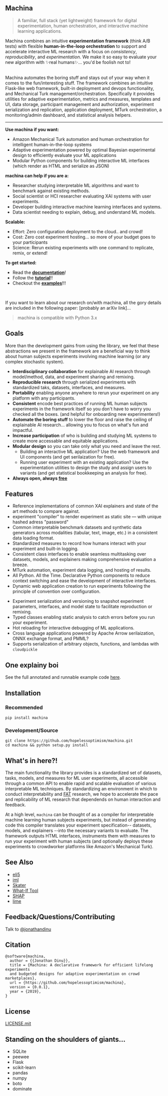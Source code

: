 ## Machina

> A familiar, full stack (yet lightweight) framework for digital experimentation, human orchestration, and interactive machine learning applications.

Machina combines an intuitive **experimentation framework** (think A/B tests) with flexible **human-in-the-loop orchestration** to support and accelerate interactive ML research with a focus on *consistency*, *reproducibility*, and *experimentation*. We make it so easy to evaluate your new algorithm with ✨real humans✨... you'd be foolish not to! 
<br>
<br>

Machina automates the boring stuff and stays out of your way when it comes to the fun/interesting stuff. The framework combines an intuitive Flask-like web framework, built-in deployment and devops functionality, and Mechanical Turk management/orchestration. Specifically it provides utilities for adaptive experimentation, metrics and measures, templates and UI, data storage, participant management and authorization, experiment serialization and replication, application deployment, MTurk orchestration, a monitoring/admin dashboard, and statistical analysis helpers.  

<hr> 

**Use machina if you want:**
* Amazon Mechanical Turk automation and human orchestration for intelligent human-in-the-loop systems
* Adaptive experimentation powered by optimal Bayesian experimental design to efficiently evaluate your ML applications
* Modular Python components for building interactive ML interfaces (which render as HTML and serialize as JSON)

**machina can help if you are a:**
* Researcher studying interpretable ML algorithms and want to benchmark against existing methods.
* Social scientist or HCI researcher evaluating XAI systems with user experiments.
* Developer building interactive machine learning interfaces and systems.
* Data scientist needing to explain, debug, and understand ML models.

**Scalable:**
* Effort: Zero configuration deployment to the cloud.. and crowd!
* Cost: Zero cost experiment hosting... so more of your budget goes to your participants
* Science: Rerun existing experiments with one command to replicate, remix, or extend!

**To get started:**
* Read the **[documentation](docs/readme.md)**!
* Follow the **[tutorial](docs/tutorial.md)**!!
* Checkout the **[examples](examples/readme.md)**!!!

<br>

If you want to learn about our research on/with machina, all the gory details are included in the following paper: [probably an arXiv link]...

> machina is compatible with Python 3.x

<!-- ## What magic is this?!?!

By combining concepts from the programing language community (typing systems, formal verification, and code generation) with the systems community (query optimization, data flow graphs, and ). 

For instance only certain types of model are compatible with a given explinaer or dataset. Through the automatic checking and generation of trials, the DSL can generate the optimal configuration of experiments. If two trajectries are incompatible within a single factorial experiment the framework splits them into two seperate trials. 

- need to iterate quickly, no problem. traditionally the experiment workflow is very slow. design experiment, build experiment, pilot experiemnt, tweak experiment implementation, run at scale with subjects on MTruk. But if you want to test a slight variation or compare a new manipulation or use new measures you often have to start from scratch again. need to change parameters of an experiment, this framework intelligently figures out which trials from your experiment specification need to be rerun.


## Quickstart

```python
pip install machina

# run generator to bootstrap new experiment
machina new iml-experiment
cd iml-experiment

machina 
```
-->

## Goals

More than the development gains from using the library, we feel that these abstractions we present in the framework are a beneficial way to think about human subjects experiments involving machine learning (or any complex stochastic system).

- **Interdisciplinary collaboration** for explainable AI research through model/method, data, and experiment sharing and remixing.
  <!-- - share models, UI components, and data (like cleverhans)
  - remix experiments
  - cross languagte with thrift or 0mq? -->
- **Reproducible research** through serialized experiments with standardized taks, datasets, interfaces, and measures.
  <!-- - dataset API
  - set tasks
  - lineage and versioning
  - experiment "compiler" to render experiment as static site — with unique hashed adress "password"
  - common metrics/measures
  - enable cross comparisons
  - "we used ml-experiments version ... to achieve ... on the ... task" -->
- **Portability** enabling anyone anywhere to rerun your experiment on any platform with any participants.
- **Consistent** encode best practices of running ML human subjects experiments in the framework itself so you don't have to worry you checked all the boxes. (and helpful for onboarding new experimenters!)
- **Automate the boring stuff** to lower the floor and raise the ceiling of explainable AI research... allowing you to focus on what's fun and impactful.
- **Increase participation** of who is building and studying ML systems to create more accessable and equitable applications.
- **Modular design** so you can take only what you need and leave the rest.
    - Building an interactive ML application? Use the web framework and UI components (and get serilaization for free).
    - Running user experiment with an existing application? Use the experimentation utilities to design the study and assign users to variants (and get statistical bookkeeping an analysis for free).  
- **Always open, always [free](https://mako.cc/writing/hill-free_tools.html)**
  <!-- - only open source tools, no vendor lock in
  - open data, you own your data
  - peer to peer network. help with experiments and share experiments -->

## Features

- Reference implementations of common XAI explainers and state of the art methods to compare against.
- experiment "compiler" to render experiment as static site — with unique hashed adress "password"
- Common interpretable benchmark datasets and synthetic data generators across modalities (tabular, text, image, etc.) in a consistent data loading format.
- Standardized measures to record how humans interact with your experiment and built-in logging.
- Consistent class interfaces to enable seamless multitasking over datasets, models, and explainers making comprehensive evaluation a breeze.
- MTurk automation, experiment data logging, and hosting of results.
- All Python. All the Time. Declarative Python components to reduce context switching and ease the development of interactive interfaces. 
- Dynamic web application creation to run experiments following the principle of convention over configuration.
<!-- - Built-in web application infrastructure with isomorphic/transparent client-server communication. Just bring your model and we provide the rest! -->
- Experiment serialization and versioning to snapshot experiment parameters, interfaces, and model state to facilitate reproduction or remixing.
- Typed classes enabling static analysis to catch errors before you run your experiment.
- Hot reloading for interactive debugging of ML applications.
- Cross language applications powered by Apache Arrow serilaization, ONNX exchange format, and PMML?
- Supports serialization of arbitrary objects, functions, and lambdas with `cloudpickle`


## One explainy boi
<!-- 
```python

``` -->

See the full annotated and runnable example code [here](example).

## Installation

### Recommended

`pip install machina`

### Development/Source

```shell
git clone https://github.com/hopelessoptimism/machina.git
cd machina && python setup.py install
```

<!-- ## Quickstart

## Gotchas -->


## What's in here?!

The main functionality the library provides is a standardized set of datasets, tasks, models, and measures for ML user experiments, all accessible through a common API to enable rapid and scalable evaluation of various interpretable ML techniques. By standardizing an environment in which to conduct interpretability and [FAT](https://fatconference.org/) research, we hope to accelerate the pace and replicability of ML research that dependends on human interaction and feedback.

At a high level, `machina` can be thought of as a compiler for interpretable machine learning human subjects experiments, but instead of generating code this compiler translates your experiment specification-- datasets, models, and explainers  --into the necessary variants to evaluate. The framework outputs HTML interfaces, instruments them with measures to run your experiment with human subjects (and optionally deploys these experiments to crowdworker platforms like Amazon's Mechanical Turk).

<!-- 

### Datasets and tasks

* existing ML benchmark datasets used in other experiments
* XAI specific datasets

### Interpretable Models

* Decision Sets
* BRL

### Explainers

* black box explainers
    * LIME
    * MAPLE
    * Counterfactuals
        * works for classification and regression
        * works for categorical and continuous features
        * effiecient with gradient estimation
    

### Components

* UI
    * interactive decision tree
    * rule lists
    * saliency maps
    * image
    * text with highlights
    * Activation visualization

TODO

- combinatorial exploration of design space.
- analyze data from other experiemtns
- remote GPU integration to train models on amazon lambda
- want to rerun their experiment with your methods, just remix/fork their experiment!
- want to test their method on your experiment, remix your own experiment!

 -->

## See Also

* [eli5](https://github.com/TeamHG-Memex/eli5)
* [iml](https://github.com/christophM/iml)
* [Skater](https://github.com/oracle/Skater)
* [What-If Tool](https://pair-code.github.io/what-if-tool/)
* [SHAP](https://github.com/slundberg/shap)
* [lime](https://github.com/marcotcr/lime)

## Feedback/Questions/Contributing

Talk to [@jonathandinu](https://twitter.com/jonathandinu)

## Citation

```
@software{machina,
  author = {{Jonathan Dinu}},
  title = {Machina: A declarative framework for efficient lifelong experiments 
  and budgeted designs for adaptive experimentation on crowd marketplaces},
  url = {https://github.com/hopelessoptimism/machina},
  version = {0.0.1},
  year = {2019},
}
```

## License

[LICENSE.mit](LICENSE.mit)

## Standing on the shoulders of giants...

- SQLite
- peewee
- Flask
- scikit-learn
- pandas
- numpy
- boto
- dominate
<!-- 
## TODO (roughly in order of priority)

### Soon

- [ ] Docker autobuild for experiments
- [ ] Experiment deploy to MTurk
   - [ ] deploy server to Amazon EC2 or ECS
   - [ ] experiment management
   - [ ] worker assignment
   - [ ] data collection/syncing

### Later

- [ ] command line interface
- [ ] Add datasets
   - [x] Inside Airbnb dataset
   - [ ] COMPAS dataset
   - [ ] Boston Housing dataset 
   - [ ] Lending Club dataset
- [ ] Add explainer reference implementations
    - [x] LIME explainer
    - [ ] MAPLE explainer
    - [ ] Saliency explainer
- [ ] Model imports examples in docs
   - [ ] sklearn
   - [ ] ONNX
- [ ] add proper type annotations for Pyre/mypy
- [ ] Statistical analysis helpers for results 
- [ ] Interface serialization with Dash
- [ ] add interactive notebooks with Binder -->